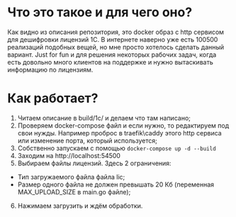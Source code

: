 # Что это такое и для чего оно?
Как видно из описания репозитория, это docker образ с http сервисом для дешифровки лицензий 1С.
В интернете наверно уже есть 100500 реализаций подобных вещей, но мне просто хотелось сделать данный вариант. Just for fun и для решения некоторых рабочих задач, когда есть довольно много клиентов на поддержке и нужно вытаскивать информацию по лицензиям.

# Как работает?
1. Читаем описание в build/1c/ и делаем что там написано;
2. Проверяем docker-compose файл и если нужно, то редактируем под свои нужды. Например проброс в traefik\caddy этого http сервиса или изменение порта, который используется;
3. Собственно запускаем с помощью `docker-compose up -d --build `
4. Заходим на http://localhost:54500
5. Выбираем файлы лицензий. Здесь 2 ограничения:
* Тип загружаемого файла файла lic;
* Размер одного файла не должен превышать 20 Кб (переменная MAX_UPLOAD_SIZE в main.go файле);
6. Нажимаем загрузить и ждём обработки.
